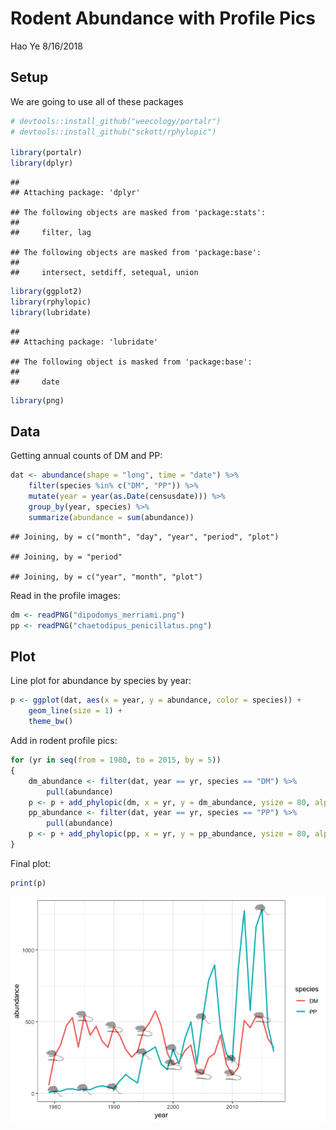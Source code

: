 Rodent Abundance with Profile Pics
================
Hao Ye
8/16/2018

Setup
-----

We are going to use all of these packages

``` r
# devtools::install_github("weecology/portalr")
# devtools::install_github("sckott/rphylopic")

library(portalr)
library(dplyr)
```

    ## 
    ## Attaching package: 'dplyr'

    ## The following objects are masked from 'package:stats':
    ## 
    ##     filter, lag

    ## The following objects are masked from 'package:base':
    ## 
    ##     intersect, setdiff, setequal, union

``` r
library(ggplot2)
library(rphylopic)
library(lubridate)
```

    ## 
    ## Attaching package: 'lubridate'

    ## The following object is masked from 'package:base':
    ## 
    ##     date

``` r
library(png)
```

Data
----

Getting annual counts of DM and PP:

``` r
dat <- abundance(shape = "long", time = "date") %>%
    filter(species %in% c("DM", "PP")) %>%
    mutate(year = year(as.Date(censusdate))) %>%
    group_by(year, species) %>%
    summarize(abundance = sum(abundance))
```

    ## Joining, by = c("month", "day", "year", "period", "plot")

    ## Joining, by = "period"

    ## Joining, by = c("year", "month", "plot")

Read in the profile images:

``` r
dm <- readPNG("dipodomys_merriami.png")
pp <- readPNG("chaetodipus_penicillatus.png")
```

Plot
----

Line plot for abundance by species by year:

``` r
p <- ggplot(dat, aes(x = year, y = abundance, color = species)) + 
    geom_line(size = 1) + 
    theme_bw()
```

Add in rodent profile pics:

``` r
for (yr in seq(from = 1980, to = 2015, by = 5))
{
    dm_abundance <- filter(dat, year == yr, species == "DM") %>%
        pull(abundance)
    p <- p + add_phylopic(dm, x = yr, y = dm_abundance, ysize = 80, alpha = 0.4)
    pp_abundance <- filter(dat, year == yr, species == "PP") %>%
        pull(abundance)
    p <- p + add_phylopic(pp, x = yr, y = pp_abundance, ysize = 80, alpha = 0.4)
}
```

Final plot:

``` r
print(p)
```

![](rphylopic_plot_files/figure-markdown_github/unnamed-chunk-6-1.png)
